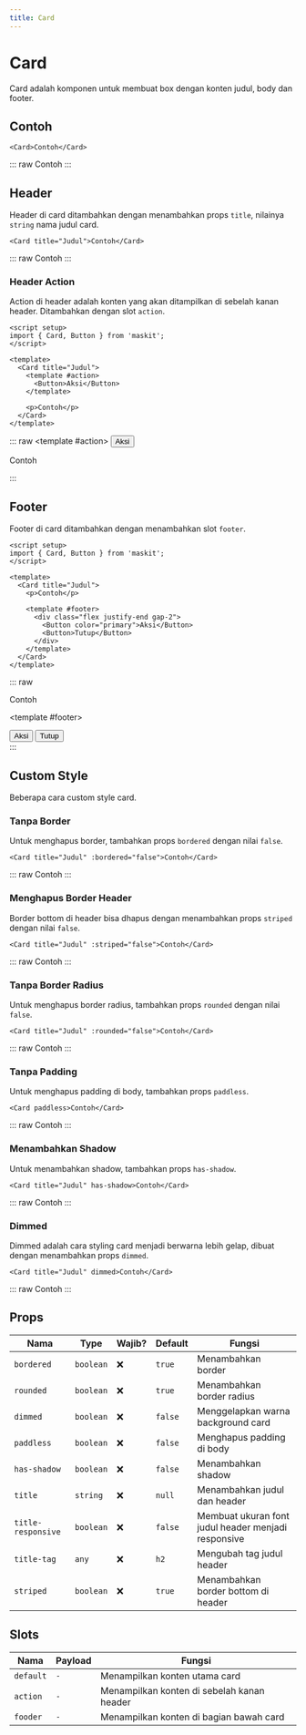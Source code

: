 ```yaml
---
title: Card
---
```


<script setup>
import Card from '../../src/components/card/Card.vue'
import Button from '../../src/components/button/Button.vue'
</script>

# Card

Card adalah komponen untuk membuat box dengan konten judul, body dan footer.

## Contoh

```vue
<Card>Contoh</Card>
```

::: raw
<Card>Contoh</Card>
:::

## Header

Header di card ditambahkan dengan menambahkan props `title`, nilainya `string` nama judul card.

```vue
<Card title="Judul">Contoh</Card>
```

::: raw
<Card title="Judul">Contoh</Card>
:::

### Header Action

Action di header adalah konten yang akan ditampilkan di sebelah kanan header. Ditambahkan dengan slot `action`.

```vue
<script setup>
import { Card, Button } from 'maskit';
</script>

<template>
  <Card title="Judul">
    <template #action>
      <Button>Aksi</Button>
    </template>

    <p>Contoh</p>
  </Card>
</template>
```

::: raw
<Card title="Judul">
<template #action>
<Button>Aksi</Button>
</template>

<p>Contoh</p>
</Card>
:::

## Footer

Footer di card ditambahkan dengan menambahkan slot `footer`.

```vue
<script setup>
import { Card, Button } from 'maskit';
</script>

<template>
  <Card title="Judul">
    <p>Contoh</p>

    <template #footer>
      <div class="flex justify-end gap-2">
        <Button color="primary">Aksi</Button>
        <Button>Tutup</Button>
      </div>
    </template>
  </Card>
</template>
```

::: raw
<Card title="Judul">

<p>Contoh</p>

<template #footer>

<div class="flex justify-end gap-2">
    <Button color="primary">Aksi</Button>
    <Button>Tutup</Button>
</div>
</template>
</Card>
:::

## Custom Style

Beberapa cara custom style card.

### Tanpa Border

Untuk menghapus border, tambahkan props `bordered` dengan nilai `false`.

```vue
<Card title="Judul" :bordered="false">Contoh</Card>
```

::: raw
<Card title="Judul" :bordered="false">Contoh</Card>
:::

### Menghapus Border Header

Border bottom di header bisa dhapus dengan menambahkan props `striped` dengan nilai `false`.

```vue
<Card title="Judul" :striped="false">Contoh</Card>
```

::: raw
<Card title="Judul" :striped="false">Contoh</Card>
:::

### Tanpa Border Radius

Untuk menghapus border radius, tambahkan props `rounded` dengan nilai `false`.

```vue
<Card title="Judul" :rounded="false">Contoh</Card>
```

::: raw
<Card title="Judul" :rounded="false">Contoh</Card>
:::

### Tanpa Padding

Untuk menghapus padding di body, tambahkan props `paddless`.

```vue
<Card paddless>Contoh</Card>
```

::: raw
<Card paddless>Contoh</Card>
:::

### Menambahkan Shadow

Untuk menambahkan shadow, tambahkan props `has-shadow`.

```vue
<Card title="Judul" has-shadow>Contoh</Card>
```

::: raw
<Card title="Judul" has-shadow>Contoh</Card>
:::

### Dimmed

Dimmed adalah cara styling card menjadi berwarna lebih gelap, dibuat dengan menambahkan props `dimmed`.

```vue
<Card title="Judul" dimmed>Contoh</Card>
```

::: raw
<Card title="Judul" dimmed>Contoh</Card>
:::

## Props

| Nama               | Type      | Wajib? | Default | Fungsi                                              |
| ------------------ | --------- | ------ | ------- | --------------------------------------------------- |
| `bordered`         | `boolean` | :x:    | `true`  | Menambahkan border                                  |
| `rounded`          | `boolean` | :x:    | `true`  | Menambahkan border radius                           |
| `dimmed`           | `boolean` | :x:    | `false` | Menggelapkan warna background card                  |
| `paddless`         | `boolean` | :x:    | `false` | Menghapus padding di body                           |
| `has-shadow`       | `boolean` | :x:    | `false` | Menambahkan shadow                                  |
| `title`            | `string`  | :x:    | `null`  | Menambahkan judul dan header                        |
| `title-responsive` | `boolean` | :x:    | `false` | Membuat ukuran font judul header menjadi responsive |
| `title-tag`        | `any`     | :x:    | `h2`    | Mengubah tag judul header                           |
| `striped`          | `boolean` | :x:    | `true`  | Menambahkan border bottom di header                 |

## Slots

| Nama      | Payload | Fungsi                                     |
| --------- | ------- | ------------------------------------------ |
| `default` | `-`     | Menampilkan konten utama card              |
| `action`  | `-`     | Menampilkan konten di sebelah kanan header |
| `fooder`  | `-`     | Menampilkan konten di bagian bawah card    |
